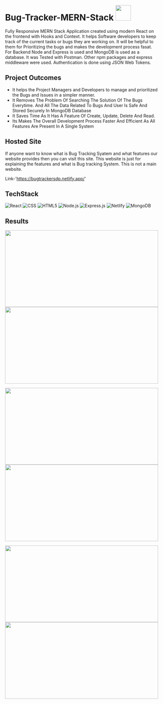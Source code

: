 # Bug-Tracker-MERN-Stack <img src="https://user-images.githubusercontent.com/72980929/179926205-c6a76aad-194d-420f-9610-146d8c46be34.png" width="50">

Fully Responsive MERN Stack Application created using modern React on the frontend with Hooks and Context. It helps Software developers to keep track of the current tasks or bugs they are working on. It will be helpful to them for Prioritizing the bugs and makes the development process fasat.
For Backend Node and Express is used and MongoDB is used as a database. It was Tested with Postman. Other npm packages and express middleware were used. 
Authentication is done using JSON Web Tokens.



## Project Outcomes
- It helps the Project Managers and Developers to manage and prioritized the Bugs and Issues in a simpler manner.
- It Removes The Problem Of Searching The Solution Of The Bugs Everytime. And All The Data Related To Bugs And User Is Safe And Stored Securely In MongoDB Database
- It Saves Time As It Has A Feature Of Create, Update, Delete And Read.
- Its Makes The Overall Development Process Faster And Efficient As All Features Are Present In A Single System


## Hosted Site 

If anyone want to know what is Bug Tracking Syatem and what features our website provides then you can visit this site.
This website is just for explaining the features and what is Bug tracking System. This is not a main website.

Link-'https://bugtrackersdp.netlify.app/'



## TechStack

![React](https://img.shields.io/badge/React-20232A?style=for-the-badge&logo=react&logoColor=61DAFB)
![CSS](https://img.shields.io/badge/CSS-%23D00000?&style=for-the-badge&logo=css3&logoColor=white)
![HTML5](https://img.shields.io/badge/HTML5-E34F26?style=for-the-badge&logo=html5&logoColor=white)
![Node.js](https://img.shields.io/badge/Node.js-%23F7931E?style=for-the-badge&logo=node.js&logoColor=white)
![Express.js](https://img.shields.io/badge/Express.js-404D59?style=for-the-badge)
![Netlify](https://img.shields.io/badge/Netlify-00C7B7?style=for-the-badge&logo=netlify&logoColor=white)
![MongoDB](https://img.shields.io/badge/MongoDB-4EA94B?style=for-the-badge&logo=mongodb&logoColor=white)









## Results

<img src="https://user-images.githubusercontent.com/72980929/179953685-f85a72b0-aa5b-4f07-ab85-0cd8c8289d8c.png" height="250" width="500"> <img src="https://user-images.githubusercontent.com/72980929/179954701-d5a8cbd2-10f1-4456-8f6f-585306ec260e.png" height="250" width="500">

<img src="https://user-images.githubusercontent.com/72980929/179952270-116b897f-a5a6-496c-b21b-3f0d282ddf58.png" height="250" width="500">   <img src="https://user-images.githubusercontent.com/72980929/179952731-a008b18d-8a44-42a1-9d28-e1bd9534bcef.png" height="250" width="500">

<img src="https://user-images.githubusercontent.com/72980929/179950656-fe00af08-5ab2-423d-aa03-e13a4c363f3d.png" height="250" width="500">  <img src="https://user-images.githubusercontent.com/72980929/179951234-f6254807-256f-406a-861b-1baed63abfc6.png" height="250" width="500">









